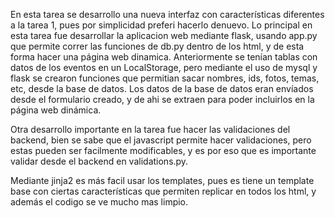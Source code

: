 En esta tarea se desarrollo una nueva interfaz con características diferentes a la tarea 1, pues por simplicidad preferi hacerlo denuevo.
Lo principal en esta tarea fue desarrollar la aplicacion web mediante flask, usando app.py que permite correr las funciones de db.py dentro de los html, y de esta forma hacer una página web dinamica. Anteriormente se tenían tablas con datos de los eventos en un LocalStorage, pero mediante el uso de mysql y flask se crearon funciones que permitian sacar nombres, ids, fotos, temas, etc, desde la base de datos. Los datos de la base de datos eran envíados desde el formulario creado, y de ahi se extraen para poder incluirlos en la página web dinámica. 

Otra desarrollo importante en la tarea fue hacer las validaciones del backend, bien se sabe que el javascript permite hacer validaciones, pero estas pueden ser facilmente modificables, y es por eso que es importante validar desde el backend en validations.py. 

Mediante jinja2 es más facil usar los templates, pues es tiene un template base con ciertas características que permiten replicar en todos los html, y además el codigo se ve mucho mas limpio. 